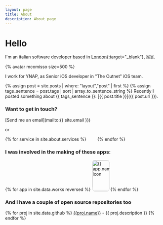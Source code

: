 ```yaml
---
layout: page
title: About
description: About page
---
```


# Hello

I'm an italian software developer based in [London](https://goo.gl/maps/qSTGhQfBvbS2){:target="_blank"}, :uk:.

{% avatar mcomisso size=500 %}

I work for YNAP, as Senior iOS developer in "The Outnet" iOS team.

{% assign post = site.posts | where: "layout","post" | first %}
{% assign tags_sentence = post.tags | sort | array_to_sentence_string %}
Recently I posted something about {{ tags_sentence }}: [{{ post.title }}]({{ post.url }}).

### Want to get in touch? 

[Send me an email](mailto:{{ site.email }})

or  

<p>
{% for service in site.about.services %}
  <a style="display: inline-block; width: 2em;" href="{{ service.url }}"><i id="{{ service.name | slugify }}" class="fab fa-2x fa-{{ service.name }}"></i> </a>
{% endfor %}
</p>

### I was involved in the making of these apps:

<p>
{% for app in site.data.works reversed %}
  <a href="{{ app.url }}" style="display: inline-block; width: 4em;">
    <img title="{{ app.name }}" alt="{{ app.name }} icon" src="{{ site.url | append: app.icon }}"  style="border-radius: 15.625%; width:100px; border: 1px; border-color: #ccc; border-style: solid;" />
  </a>
{% endfor %}
</p>

### And I have a couple of open source repositories too

{% for proj in site.data.github %}
  <span id="id{{ proj.name }}" style="text-align: center;">
    <a href="{{ proj.url }}">{{proj.name}}</a> - {{ proj.description }}
  </span>
{% endfor %}
